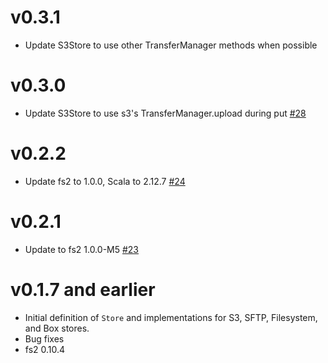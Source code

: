 v0.3.1
======
* Update S3Store to use other TransferManager methods when possible

v0.3.0
======
* Update S3Store to use s3's TransferManager.upload during put [#28](https://github.com/lendup/fs2-blobstore/pull/28)

v0.2.2
======
* Update fs2 to 1.0.0, Scala to 2.12.7 [#24](https://github.com/lendup/fs2-blobstore/pull/24)


v0.2.1
======
* Update to fs2 1.0.0-M5 [#23](https://github.com/lendup/fs2-blobstore/pull/23)


v0.1.7 and earlier
==================

* Initial definition of `Store` and implementations for S3, SFTP, Filesystem, and Box stores.
* Bug fixes
* fs2 0.10.4
